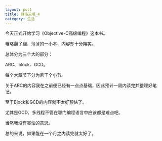 ```yaml
---
layout: post
title: 静待天明_4
category: 生活
---
```


今天正式开始学习《Objective-C高级编程》这本书。

粗略翻了翻，薄薄的一小本，内容却十分翔实。

总体分为三个大的部分：

ARC、block、GCD。

每个大章节下分为若干个小节。

关于ARC的内容我在之前便已经有一点点基础，因此预计一周内读完并整理好笔记。

至于Block和GCD的内容就不太好预估了。

尤其是GCD，多线程不管在哪门编程语言中应该都是难点吧。

当然我没有害怕的意思。

总的来说，如果能在一个月之内读完就太好了。


